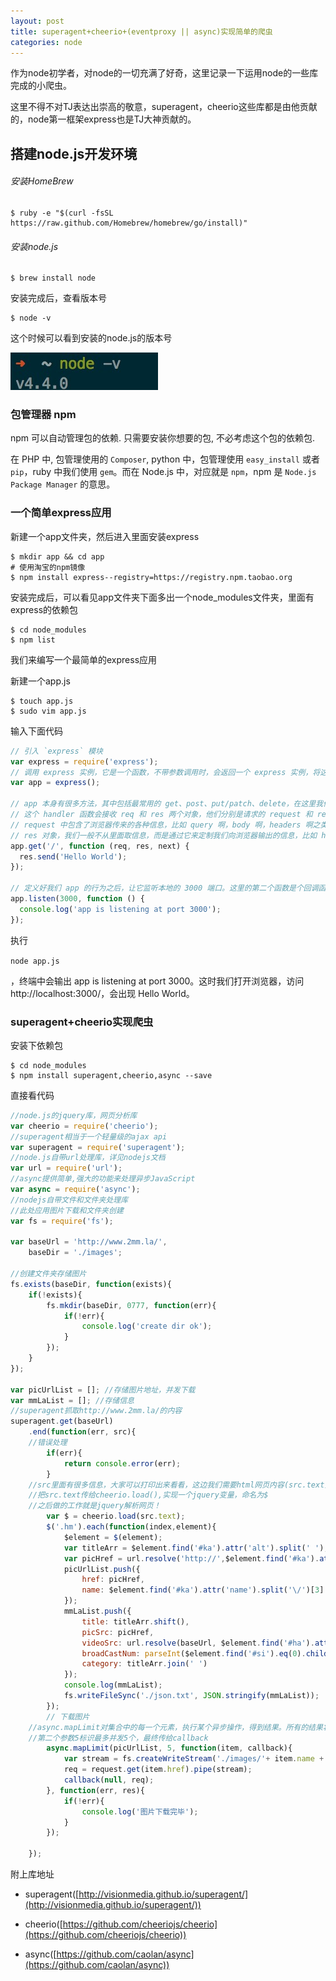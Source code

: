 ```yaml
---
layout: post
title: superagent+cheerio+(eventproxy || async)实现简单的爬虫
categories: node
---
```

作为node初学者，对node的一切充满了好奇，这里记录一下运用node的一些库完成的小爬虫。

这里不得不对TJ表达出崇高的敬意，superagent，cheerio这些库都是由他贡献的，node第一框架express也是TJ大神贡献的。

## 搭建node.js开发环境

###### 安装HomeBrew

```
$ ruby -e "$(curl -fsSL https://raw.github.com/Homebrew/homebrew/go/install)"
```

###### 安装node.js

```
$ brew install node
```

安装完成后，查看版本号

```
$ node -v
```

这个时候可以看到安装的node.js的版本号

![node-v](https://raw.githubusercontent.com/neverthanmore/neverthanmore.github.io/master/images/nodev/node-v.png)

### 包管理器 npm

npm 可以自动管理包的依赖. 只需要安装你想要的包, 不必考虑这个包的依赖包.

在 PHP 中, 包管理使用的 `Composer`, python 中，包管理使用 `easy_install` 或者 `pip`，ruby 中我们使用 `gem`。而在 Node.js 中，对应就是 `npm`，npm 是 `Node.js Package Manager` 的意思。

### 一个简单express应用

新建一个app文件夹，然后进入里面安装express

```
$ mkdir app && cd app
# 使用淘宝的npm镜像
$ npm install express--registry=https://registry.npm.taobao.org
```

安装完成后，可以看见app文件夹下面多出一个node_modules文件夹，里面有express的依赖包

```
$ cd node_modules
$ npm list
```

我们来编写一个最简单的express应用

新建一个app.js

```
$ touch app.js
$ sudo vim app.js
```

输入下面代码

```js
// 引入 `express` 模块
var express = require('express');
// 调用 express 实例，它是一个函数，不带参数调用时，会返回一个 express 实例，将这个变量赋予 app 变量。
var app = express();

// app 本身有很多方法，其中包括最常用的 get、post、put/patch、delete，在这里我们调用其中的 get 方法，为我们的 `/` 路径指定一个 handler 函数。
// 这个 handler 函数会接收 req 和 res 两个对象，他们分别是请求的 request 和 response。
// request 中包含了浏览器传来的各种信息，比如 query 啊，body 啊，headers 啊之类的，都可以通过 req 对象访问到。
// res 对象，我们一般不从里面取信息，而是通过它来定制我们向浏览器输出的信息，比如 header 信息，比如想要向浏览器输出的内容。这里我们调用了它的 #send 方法，向浏览器输出一个字符串。
app.get('/', function (req, res, next) {
  res.send('Hello World');
});

// 定义好我们 app 的行为之后，让它监听本地的 3000 端口。这里的第二个函数是个回调函数，会在 listen 动作成功后执行，我们这里执行了一个命令行输出操作，告诉我们监听动作已完成。
app.listen(3000, function () {
  console.log('app is listening at port 3000');
});
```

执行

`node app.js`

，终端中会输出 app is listening at port 3000。这时我们打开浏览器，访问http://localhost:3000/，会出现 Hello World。

###  superagent+cheerio实现爬虫

安装下依赖包

```
$ cd node_modules
$ npm install superagent,cheerio,async --save
```

直接看代码

```js
//node.js的jquery库，网页分析库
var cheerio = require('cheerio');
//superagent相当于一个轻量级的ajax api
var superagent = require('superagent');
//node.js自带url处理库，详见nodejs文档
var url = require('url');
//async提供简单,强大的功能来处理异步JavaScript
var async = require('async');
//nodejs自带文件和文件夹处理库
//此处应用图片下载和文件夹创建
var fs = require('fs');

var baseUrl = 'http://www.2mm.la/',
	baseDir = './images';

//创建文件夹存储图片
fs.exists(baseDir, function(exists){
	if(!exists){
		fs.mkdir(baseDir, 0777, function(err){
			if(!err){
				console.log('create dir ok');
			}
		});
	}
});

var picUrlList = []; //存储图片地址，并发下载
var mmLaList = []; //存储信息
//superagent抓取http://www.2mm.la/的内容
superagent.get(baseUrl)
	.end(function(err, src){
    //错误处理
		if(err){
			return console.error(err);
		}
    //src里面有很多信息，大家可以打印出来看看，这边我们需要html网页内容(src.text)
    //把src.text传给cheerio.load(),实现一个jquery变量，命名为$
    //之后做的工作就是jquery解析网页！
		var $ = cheerio.load(src.text);
		$('.hm').each(function(index,element){
			$element = $(element);
			var titleArr = $element.find('#ka').attr('alt').split(' ');
			var picHref = url.resolve('http://',$element.find('#ka').attr('name'))
			picUrlList.push({
				href: picHref,
				name: $element.find('#ka').attr('name').split('\/')[3]
			});
			mmLaList.push({
				title: titleArr.shift(),
				picSrc: picHref,
				videoSrc: url.resolve(baseUrl, $element.find('#ha').attr('href')),
				broadCastNum: parseInt($element.find('#si').eq(0).children('span').text()),
				category: titleArr.join(' ')
			});
			console.log(mmLaList);
			fs.writeFileSync('./json.txt', JSON.stringify(mmLaList));
		});
		// 下载图片
    //async.mapLimit对集合中的每一个元素，执行某个异步操作，得到结果。所有的结果将汇总到最终的callback里
    //第二个参数5标识最多并发5个，最终传给callback
		async.mapLimit(picUrlList, 5, function(item, callback){
			var stream = fs.createWriteStream('./images/'+ item.name +'.jpg');
			req = request.get(item.href).pipe(stream);
			callback(null, req);
		}, function(err, res){
			if(!err){
				console.log('图片下载完毕');
			}
		});

	});
```

附上库地址

* superagent([http://visionmedia.github.io/superagent/](http://visionmedia.github.io/superagent/))

* cheerio([https://github.com/cheeriojs/cheerio](https://github.com/cheeriojs/cheerio))

* async([https://github.com/caolan/async](https://github.com/caolan/async))
